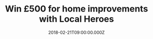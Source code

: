 ---
campaign-uuid: "c-b9838468-3557-4398-b3bb-70361e038bbb"
type: "Preview"
category: "Other"
date: "2018-02-21T09:00:00.000Z"
end-date: "2018-03-14T23:59:00.000Z"
disable-form: false
is_promoted: false
has_entry_page: true
title: "Win £500 for home improvements with Local Heroes"
competition-description: "Planning on making your life BETTER? Put your home improvement\
  \ project in motion by the chance of wining £500 with Local Heroes."
hero-header: "Win £500 for home improvements with Local Heroes"
terms-confirmation: "I agree to the competition <a href=\"../etc/localheroes-win-500-pounds-terms-and-conditions.pdf\"\
  \ target=\"_blank\">Terms &amp; Conditions</a> and to create an account with NME\
  \ AAA."
banner-img: "https://assets.expresslyapp.com/asset-b209c887-d7a3-4aba-8c7f-c5c58b2d657c.jpg"
logo-left-href: "https://www.localheroes.com/"
logo-left-image: "localheroes-logo.jpg"
logo-left-title: "British Gas Local Heroes"
bg-image-hero: "https://assets.expresslyapp.com/asset-023dbacd-deae-435c-afc9-0091ae70c754.jpg"
bg-image-first: "https://assets.expresslyapp.com/asset-7b314850-9bb8-4a3f-bd3e-c1ceddd0422e.png"
bg-image-second: "https://assets.expresslyapp.com/asset-88432b87-de93-478d-acd3-7b47948145de.jpg"
section1-content: "<p>Do you have a problem? Planning a kitchen renovation? Why not\
  \ seek for a quality contract from Local Heros? They are offering one lucky reader\
  \ the possibility to win £500! This is your chance to create a\_sophisticated new\
  \ look and Local Heroes can help you with it.</p>"
section2-content: "<p>Don't miss this great opportunity! Its very easy: enter your\
  \ details, choose your new home improvement and one of their tradesmen will help\
  \ you with all of your projects. Don't think about it anymore and submit into the\
  \ competition! </p>"
entry-title: "Win £500 for home improvements with Local Heroes"
entry-content: "<p>Planning on renovation projects?.. Now you have the solution! Win\
  \ £500 for home improvements with Local Heroes.</p> <p> Enter the draw to win localheroes\
  \ by completing the form below before 23.59pm on 14/03/2018.</p>"
entry-extension: "nme/local-heroes-extension.html"
has-winner: false
---